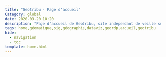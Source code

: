 ```yaml
---
title: "Geotribu - Page d'accueil"
Category: global
date: 2020-03-20 10:20
description: "Page d'accueil de Geotribu, site indépendant de veille sur la géomatique libre. Articles, tutoriels et revues de presse (#GeoRDP) sur l'information géographique."
tags: home,géomatique,sig,géographie,dataviz,geordp,accueil,geotribu
hide:
  - navigation
  - toc
template: home.html
---
```

<!--
# Bienvenue

Bienvenue sur le site de Geotribu !

![Bannière Géotribu](https://cdn.geotribu.fr/img/internal/charte/geotribu_banner_1000x760.jpg "Bannière Geotribu"){: loading=lazy }
{: align=middle }

----

## S'abonner aux contenus

### RSS

![logo globe RSS](https://cdn.geotribu.fr/img/logos-icones/divers/worldRSS.png){: .img-rdp-news-thumb }

Il est possible de suivre l'évolution de nos contenus via les deux flux RSS qui sont générés avec le [plugin RSS pour MkDocs](https://guts.github.io/mkdocs-rss-plugin/) à partir de l'historique Git :

| Derniers contenus créés | Derniers contenus mis à jour |
| :---------------------: | :--------------------------: |
| [feed_rss_created.xml](/feed_rss_created.xml) | [feed_rss_updated.xml](/feed_rss_updated.xml) |
| [![Feedly button](https://s3.feedly.com/img/follows/feedly-follow-rectangle-flat-big_2x.png "Follow us on Feedly"){: width=130 height= 50 loading=lazy }](https://feedly.com/i/subscription/feed%2Fhttps%3A%2F%2Fstatic.geotribu.fr%2Ffeed_rss_created.xml) | [![Feedly button](https://s3.feedly.com/img/follows/feedly-follow-rectangle-flat-big_2x.png "Follow us on Feedly"){: width=130 height= 50 loading=lazy }](https://feedly.com/i/subscription/feed%2Fhttps%3A%2F%2Fstatic.geotribu.fr%2Ffeed_rss_updated.xml) |

